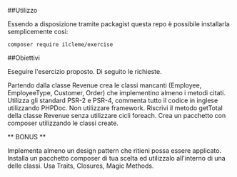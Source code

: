 ##Utilizzo

Essendo a disposizione tramite packagist questa repo è possibile installarla semplicemente cosi:
```
composer require ilcleme/exercise
```
##Obiettivi

Eseguire l'esercizio proposto. Di seguito le richieste.

Partendo dalla classe Revenue crea le classi mancanti (Employee, EmployeeType, Customer, Order) che implementino
almeno i metodi citati. Utilizza gli standard PSR-2 e PSR-4, commenta tutto il codice in inglese utilizzando PHPDoc.
Non utilizzare framework.
Riscrivi il metodo getTotal della classe Revenue senza utilizzare cicli foreach.
Crea un pacchetto con composer utilizzando le classi create.

** BONUS **

Implementa almeno un design pattern che ritieni possa essere applicato.
Installa un pacchetto composer di tua scelta ed utilizzalo all'interno di una delle classi.
Usa Traits, Closures, Magic Methods.
